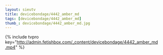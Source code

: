 ```yaml
--- 
layout: sieutv
title: devicebondage/4442_amber_md
tags: [devicebondage/4442_amber_md]
thumb_: devicebondage/4442_amber_md.jpg
---
```

{% include tvpro key="http://admin.fetishbox.com/_content/devicebondage/4442_amber_md.mp4" %} 
